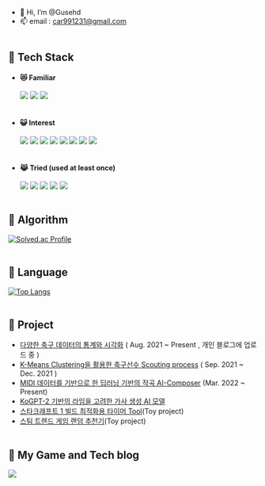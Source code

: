 
- 👋 Hi, I’m @Gusehd
- 📫 email : car991231@gmail.com<br><br>

## :rabbit: Tech Stack

- #### :heart_eyes_cat: Familiar
  <img src="https://img.shields.io/badge/Python-3766AB?style=flat-square&logo=Python&logoColor=white"/></a>
  <img src="https://img.shields.io/badge/C++-brightgreen?style=flat-square&logo=C%2B%2B&logoColor=white"/></a>
  <img src="https://img.shields.io/badge/C-lightgrey?style=flat-square&logo=C&logoColor=white"/></a><br><br>

- #### :smiley_cat: Interest
  <img src="https://img.shields.io/badge/Scikit_learn-F7E2E2?style=flat-square&logo=scikit-learn&logoColor=black"/></a>
  <img src="https://img.shields.io/badge/SciPy-61A4BC?style=flat-square&logo=SciPy&logoColor=white"/></a>
  <img src="https://img.shields.io/badge/Scala-5B7DB1?style=flat-square&logo=Scala&logoColor=white"/></a>
  <img src="https://img.shields.io/badge/TensorFlow-1A132F?style=flat-square&logo=TensorFlow&logoColor=white"/></a>
  <img src="https://img.shields.io/badge/PyTorch-711A75?style=flat-square&logo=PyTorch&logoColor=white"/></a>
  <img src="https://img.shields.io/badge/R-F10086?style=flat-square&logo=R&logoColor=white"/></a>
  <img src="https://img.shields.io/badge/Algorithm-F582A7?style=flat-square&logo=The Algorithms&logoColor=white"/></a>
  <img src="https://img.shields.io/badge/OpenCV-FDEFF4?style=flat-square&logo=OpenCV&logoColor=black"/></a><br><br>

- #### :joy_cat: Tried (used at least once)
  <img src="https://img.shields.io/badge/MySQL-9ADCFF?style=flat-square&logo=MySQL&logoColor=black"/></a>
  <img src="https://img.shields.io/badge/Java-FFF89A?style=flat-square&logo=Java&logoColor=black"/></a>
  <img src="https://img.shields.io/badge/HTML-FFB2A6?style=flat-square&logo=HTML5&logoColor=white"/></a>
  <img src="https://img.shields.io/badge/CSS-FF8AAE?style=flat-square&logo=CSS3&logoColor=white"/></a>
  <img src="https://img.shields.io/badge/AWS-EEEEEE?style=flat-square&logo=Amazon AWS&logoColor=black"/></a><br><br>
  
  

## :dog: Algorithm
[![Solved.ac Profile](http://mazassumnida.wtf/api/v2/generate_badge?boj=car991231)](https://solved.ac/car991231/)<br><br>

## :hamster: Language
[![Top Langs](https://github-readme-stats.vercel.app/api/top-langs/?username=gusehd&langs_count=5&layout=compact&theme=buefy)](https://github.com/gusehd/gusehd)<br><br>


## :penguin: Project
-  <a href ="https://github.com/Gusehd/Soccer-data-statistical-analysis">다양한 축구 데이터의 통계와 시각화</a> ( Aug. 2021 ~ Present , 개인 블로그에 업로드 중 )
-  <a href ="https://github.com/Gusehd/FootBall_K_Means_Clustering">K-Means Clustering을 활용한 축구선수 Scouting process</a> ( Sep. 2021 ~ Dec. 2021 )
-  <a href ="https://github.com/Capstonedesign0/AI-Composer">MIDI 데이터를 기반으로 한 딥러닝 기반의 작곡 AI-Composer</a> (Mar. 2022 ~ Present)
-  <a href ="https://github.com/Gusehd/Rhyme-lyricist-with-KoGPT2">KoGPT-2 기반의 라임을 고려한 가사 생성 AI 모델</a>
-  <a href ="https://github.com/Gusehd/Starcraft_build_timer-Toy_Project">스타크래프트 1 빌드 최적화용 타이머 Tool</a>(Toy project)
-  <a href ="https://github.com/Gusehd/Steam_Trending_Game_Recommendation-Toy_Project">스팀 트렌드 게임 랜덤 추천기</a>(Toy project)
<br><br>

## :tiger: My Game and Tech blog
  <a href = "https://ddggblog.tistory.com/"><img src="https://img.shields.io/badge/DDGG Blog-BB9981?style=flat-square&logo=Storyblok&logoColor=white"/></a></a>
  
<!---
Gusehd/Gusehd is a ✨ special ✨ repository because its `README.md` (this file) appears on your GitHub profile.
You can click the Preview link to take a look at your changes.
--->







